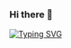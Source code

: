 ### Hi there 👋
[![Typing SVG](https://readme-typing-svg.demolab.com/?lines=Hello+everyone;I+am+a+backend+developer&center=true)](https://git.io/typing-svg)
<!--
**Abdomaher01/Abdomaher01** is a ✨ _special_ ✨ repository because its `README.md` (this file) appears on your GitHub profile.

Here are some ideas to get you started:

- 🔭 I’m currently working on ...
- 🌱 I’m currently learning ...
- 👯 I’m looking to collaborate on ...
- 🤔 I’m looking for help with ...
- 💬 Ask me about ...
- 📫 How to reach me: ...
- 😄 Pronouns: ...
- ⚡ Fun fact: ...
-->

